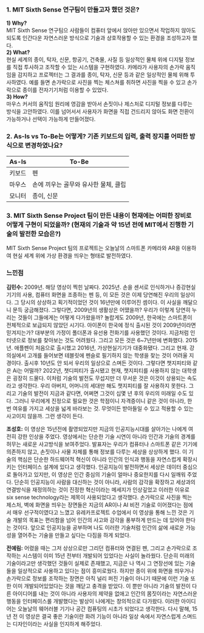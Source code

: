 ### 1. MIT Sixth Sense 연구팀이 만들고자 했던 것은?  
**1) Why?**  
MIT Sixth Sense 연구팀으 사람들이 컴퓨터 앞에서 앉아만 있으면서 작업하지 않아도 되도록 인간다운 자연스러운 방식으로 기술과 상호작용할 수 있는 환경을 조성하고자 했다.  
**2) What?**  
현실 세계의 종이, 탁자, 신문, 항공기, 건축물, 사질 등 일상적인 물체 위에 디지털 정보를 직접 투사하고 조작할 수 있는 시스템을 구현하였다. 카메라가 사용자의 손가락 움직임을 감지하고 프로젝터는 그 결과를 종이, 탁자, 신문 등과 같은 일상적인 물체 위해 투사하였다. 예를 들면 손가락으로 사진을 찍는 체스쳐를 취하면 사진을 찍을 수 있고 손가락으로 종이를 전자기기처럼 이용할 수 있었다.  
**3) How?**  
마우스 커서의 움직임 원리에 영감을 받아서 손짓이나 제스처로 디지털 정보를 다루는 방식을 고안하였다. 이를 넘어서서 사용자가 화면을 직접 건드리지 않아도 화면 전환이 가능하거나 선택이 가능하게 만들어졌다.
  
### 2. As-Is vs To-Be는 어떻게? 기존 키보드의 입력, 출력 장지를 어떠한 방식으로 변경하였나요?  
| As-Is | To-Be |
|-----|-----|
| 키보드 | 펜 |
| 마우스 | 손에 끼우는 골무와 유사한 물체, 클립 |
| 모니터 | 종이, 신문 |
  
### 3. MIT Sixth Sense Project 팀이 만든 내용이 현재에는 어떠한 장비로 어떻게 구현이 되었을까?  (현재의 기술과 약 15년 전에 MIT에서 진행한 기술의 발전한 모습은?)
MIT Sixth Sense Project 팀의 프로젝트는 오늘날의 스마트폰 카메라와 AR을 이용하여 현실 세계 위에 가상 환경을 띄우는 형태로 발전하였다.  

### 느낀점
**김민수:**
2009년. 해당 영상이 찍힌 날짜다. 2025년. 손을 센서로 인식하거나 증강현실 기기의 사용, 컴퓨터 화면을 조종하는 펜 등, 이 모든 것은 이제 당연해진 우리의 일상이다. 그 당시의 상상하고 획기적이었던 것이 16년만에 이루어진 셈이다. 이 사실을 깨달으니 문득 궁금해졌다. 그렇다면, 2009년의 생활상은 어땠을까? 우리가 이렇게 당연히 누리는 것들이 그들에게는 어떻게 다가왔을까? 놀랍게도 2009년, 한국에는 스마트폰이 전체적으로 보급되지 않았던 시기다. 아이폰이 한국에 정식 출시된 것이 2009년이라면 믿겨지는가? 대부분의 가정이 폴더폰과 유선용 전화기를 사용했던 것이다. 지금처럼 인터넷으로 정보를 찾아보는 것도 어려웠다. 그리고 모든 것은 6~7년만에 변화했다. 2015년. 애플펜이 처음으로 출시했고 2016년, 가상현실기기가 대중화됐다. 그리고 현재. 강의실에서 고개를 들어보면 테블릿에 펜슬로 필기하지 않는 학생을 찾는 것이 어려울 지경이다. 출시후 10년도 안 되서 우리의 일상으로 스며든 것이다. 그렇다면 챗지피티와 같은 Ai는 어떨까? 2022년, 챗디피티가 출시됐고 현재, 챗지피티를 사용하지 않는 대학생은 굉장히 드물다. 이처럼 기술의 발전도 무섭지만 더 무서운 것은 이것이 상용되는 속도라고 생각한다. 우리 아버지, 어머니의 세대만 해도 챗지피티를 잘 사용하지 못한다. 그리고 기술의 발전이 지금과 같다면, 어쩌면 그것이 십몇 년 후의 우리의 미래일 수도 있다. 그러니 우리에게 진정으로 필요한 것은 학점이니 자격증이니 같은 것이 아니라, 한 번 여유를 가지고 세상을 넓게 바라보는 것. 무엇이든 받아들일 수 있고 적용할 수 있는 사고이지 않을까. 그런 생각이 든다.  
  
**조성호:**
이 영상은 15년전에 촬영되었지만 지금의 인공지능시대를 살아가는 나에게 여전히 강한 인상을 주었다. 영상에서는 단순한 기술 시연이 아니라 인간과 기술의 경계를 허무는 새로운 사고방식을 보여주었다. 발표자는 우리가 컴퓨터나 스마트폰 같은 기기에 의존하지 않고, 손짓이나 사물 자체를 통해 정보를 다루는 세상을 상상하게 했다. 이 기술의 핵심은 단순한 하드웨어적 혁신이 아니라 인간의 인식과 행동을 자연스럽게 확장시키는 인터페이스 설계에 있다고 생각했다. 인공지능이 발전하면서 세상은 데이터 중심으로 돌아가고 있지만, 이 영상은 인간 중심의 기술이 얼마나 중요한지를 다시 일깨워 주었다. 단순히 인공지능이 사람을 대신하는 것이 아니라, 사람의 감각을 확장하고 세상과의 연결방식을 재정의하는 것이 진정한 혁신이라는 메세지가 인상깊었고 이러한 이유로 six sense technology라는 제목이 사용되었다고 생각했다. 손가락으로 사진을 찍는 제스처, 벽에 화면을 띄우는 장면들은 지금의 AR이나 AI 비전 기술로 이어졌다는 점에서 매우 선구적이였다고 느꼈고 유레카프로젝트 수업에서 이 영상을 통해 느낀 것은 기술 개발의 목표는 편리함을 넘어 인간의 사고와 감각을 풍부하게 만드는 데 있어야 한다는 것이다. 앞으로 인공지능을 공부하며 나도 이러한 기술처럼 인간의 삶에 새로운 가능성을 열어주는 기술을 만들고 싶다는 다짐을 하게 되었다.  

**전예림:**
어렸을 때는 그저 상상으로만 그리던 컴퓨터와 연결된 펜, 그리고 손가락으로 조작하는 시스템이 이미 15년 전부터 개발되어 있었다는 사실이 놀라웠다. 단순히 미래의 기술이라고만 생각했던 것들이 실제로 존재했고, 지금은 나 역시 그 연장선에 있는 기술들을 일상적으로 사용하고 있다는 점이 흥미로웠다. 하지만 종이 위에 화면을 띄우거나 손가락으로 정보를 조작하는 장면은 아직 널리 퍼진 기술이 아니기 때문에 이런 기술 또한 이미 개발되어있었다는 것을 깨닫고 충격을 받았다. 이 뿐만 아니라 기술의 발전이 다른 아이디어를 내는 것이 아니라 사용자의 제약을 없애고 인간의 몸짓이라는 자연스러운 행동을 인터페이스롤 개발했다는 발상이 나에게는 창의적으로 다가왔다. 이러한 아이디어는 오늘날의 웨어러블 기기나 공간 컴퓨팅의 시초가 되었다고 생각한다. 다시 말해, 15년 전 이 영상은 결국 좋은 기술이란 화려 기능이 아니라 일상 속에서 자연스럽게 스며드는 디자인이라는 사실을 인지하게 해주었다. 
